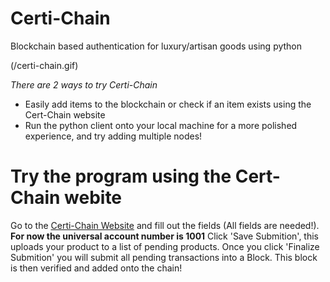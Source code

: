 # Certi-Chain
Blockchain based authentication for luxury/artisan goods using python

(/certi-chain.gif)

*There are 2 ways to try Certi-Chain*
  - Easily add items to the blockchain or check if an item exists using the Cert-Chain website
  - Run the python client onto your local machine for a more polished experience, and try adding multiple nodes!
  
 
# Try the program using the Cert-Chain webite
Go to the [Certi-Chain Website](https://certi-chain-hw.herokuapp.com) and fill out the fields (All fields are needed!).
**For now the universal account number is 1001**
Click 'Save Submition', this uploads your product to a list of pending products.
Once you click 'Finalize Submition' you will submit all pending transactions into a Block. This block is then verified and added onto the chain!
